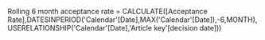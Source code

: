 Rolling 6 month acceptance rate = CALCULATE([Acceptance Rate],DATESINPERIOD('Calendar'[Date],MAX('Calendar'[Date]),-6,MONTH),USERELATIONSHIP('Calendar'[Date],'Article key'[decision date]))
